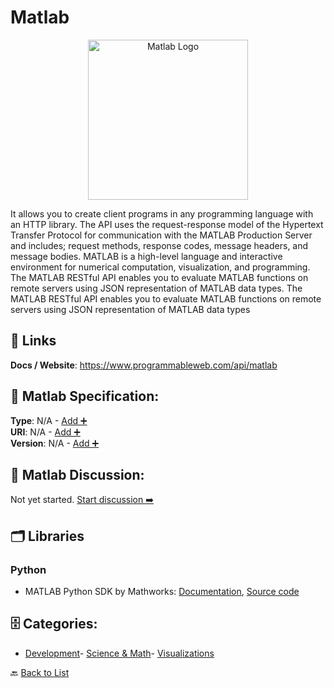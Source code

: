 # Matlab
<p align="center">
    <img width="256" src="https://raw.githubusercontent.com/apis-list/apis-list/main/apis/matlab/logo_256x256.png" alt="Matlab Logo"/>
</p>
It allows you to create client programs in any programming language with an HTTP library.  The API uses the request-response model of the Hypertext Transfer Protocol for communication with the MATLAB Production Server and includes; request methods, response codes, message headers, and message bodies.  MATLAB is a high-level language and interactive environment for numerical computation, visualization, and programming. The MATLAB RESTful API enables you to evaluate MATLAB functions on remote servers using JSON representation of MATLAB data types.  The MATLAB RESTful API enables you to evaluate MATLAB functions on remote servers using JSON representation of MATLAB data types

##  🔗 Links
**Docs / Website**: https://www.programmableweb.com/api/matlab

## 🧬 Matlab Specification:
**Type**: N/A - [Add ➕](https://github.com/apis-list/apis-list/edit/main/apis.yaml#L12189)  
**URI**: N/A - [Add ➕](https://github.com/apis-list/apis-list/edit/main/apis.yaml#L12189)  
**Version**: N/A - [Add ➕](https://github.com/apis-list/apis-list/edit/main/apis.yaml#L12189)

## 💬 Matlab Discussion:
Not yet started. [Start discussion ➡️](https://github.com/apis-list/apis-list/discussions/new)

## 🗂️ Libraries
### Python
- MATLAB Python SDK by Mathworks: [Documentation](https://www.mathworks.com/help/mps/client-programming.html), [Source code](https://www.mathworks.com/help/mps/python-client-programming.html)


## 🗄️ Categories:
- [Development](https://github.com/apis-list/apis-list#development-)- [Science & Math](https://github.com/apis-list/apis-list#science--math-)- [Visualizations](https://github.com/apis-list/apis-list#visualizations-)

🔙  [Back to List](https://github.com/apis-list/apis-list)
